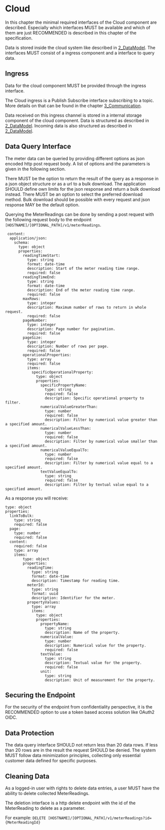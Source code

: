 # Cloud

In this chapter the minimal required interfaces of the Cloud component are described. Especially which interfaces MUST be available and which of them are just RECOMMENDED is described in this chapter of the specification.

Data is stored inside the cloud system like described in [2_DataModel](./../2_DataModel/overview.md). The interfaces MUST consist of a ingress component and a interface to query data.

## Ingress

Data for the cloud component MUST be provided through the ingress interface.

The Cloud ingress is a Publish Subscribe interface subscribing to a topic. More details on that can be found in the chapter [3_Communication](./../3_Communication/overview.md).

Data received on this ingress channel is stored in a internal storage component of the cloud component. Data is structured as described in [2_DataModel](./../2_DataModel/overview.md). Incoming data is also structured as described in [2_DataModel](./../2_DataModel/overview.md).

## Data Query Interface

The meter data can be queried by providing different options as json encoded http post request body. A list of options and the parameters is given in the following section.

There MUST be the option to return the result of the query as a response in a json object structure or as a url to a bulk download. The application SHOULD define own limits for the json response and return a bulk download instead. There MUST be an option to select the preferred download method. Bulk download should be possible with every request and json response MAY be the default option.

Querying the MeterReadings can be done by sending a post request with the following request body to the endpoint `[HOSTNAME]/[OPTIONAL_PATH]/v1/meterReadings`. 

```
 content:
  application/json:
    schema:
      type: object
      properties:
        readingTimeStart:
          type: string
          format: date-time
          description: Start of the meter reading time range.
          required: false
        readingTimeEnd:
          type: string
          format: date-time
          description: End of the meter reading time range.
          required: false
        maxRows:
          type: integer
          description: Maximum number of rows to return in whole request.
          required: false
        pageNumber:
          type: integer
          description: Page number for pagination.
          required: false
        pageSize:
          type: integer
          description: Number of rows per page.
          required: false
        operationalProperties:
          type: array
          required: false
          items:
            specificOperationalProperty:
              type: object
              properties:
                specificPropertyName:
                  type: string
                  required: false
                  description: Specific operational property to filter.
                numericalValueGreaterThan:
                  type: number
                  required: false
                  description: Filter by numerical value greater than a specified amount.
                numericalValueLessThan:
                  type: number
                  required: false
                  description: Filter by numerical value smaller than a specified amount.
                numericalValueEqualTo:
                  type: number
                  required: false
                  description: Filter by numerical value equal to a specified amount.
                textValueEqualTo:
                  type: string
                  required: false
                  description: Filter by textual value equal to a specified amount.
```

As a response you will receive:

```
type: object
properties:
  linkToBulk:
    type: string
    required: false
  page:
    type: number
    required: false
  content:
    required: false
    type: array
    items:
        type: object
        properties:
          readingTime:
            type: string
            format: date-time
            description: Timestamp for reading time.
          meterId:
            type: string
            format: uuid
            description: Identifier for the meter.
          propertyValues:
            type: array
            items:
              type: object
              properties:
                propertyName:
                  type: string
                  description: Name of the property.
                numericalValue:
                  type: number
                  description: Numerical value for the property.
                  required: false
                textValue:
                  type: string
                  description: Textual value for the property.
                  required: false
                unit:
                  type: string
                  description: Unit of measurement for the property.
```

## Securing the Endpoint

For the security of the endpoint from confidentiality perspective, it is the RECOMMENDED option to use a token based access solution like OAuth2 OIDC.

## Data Protection

The data query interface SHOULD not return less than 20 data rows. If less than 20 rows are in the result the request SHOULD be denied. The system MUST follow data minimization principles, collecting only essential customer data defined for specific purposes.

## Cleaning Data

As a logged-in user with rights to delete data entries, a user MUST have the ability to delete collected MeterReadings.

The deletion interface is a http delete endpoint with the id of the MeterReading to delete as a parameter.

For example: `DELETE [HOSTNAME]/[OPTIONAL_PATH]/v1/meterReadings?id={MeterReadingId}`
  
